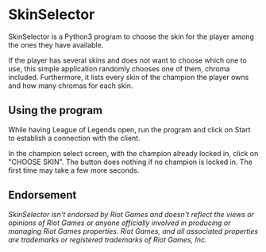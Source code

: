 # SkinSelector

SkinSelector is a Python3 program to choose the skin for the player among the ones they have available.

If the player has several skins and does not want to choose which one to use, this simple application randomly chooses one of them,
chroma included. Furthermore, it lists every skin of the champion the player owns and how many chromas for each skin.

## Using the program
While having League of Legends open, run the program and click on Start to establish a connection with the client.

In the champion select screen, with the champion already locked in, click on "CHOOSE SKIN". The button does nothing if
no champion is locked in. The first time may take a few more seconds.

## Endorsement

*SkinSelector isn't endorsed by Riot Games and doesn't reflect the views or opinions of Riot Games or anyone officially involved in producing or managing Riot Games properties. Riot Games, and all associated properties are trademarks or registered trademarks of Riot Games, Inc.*
